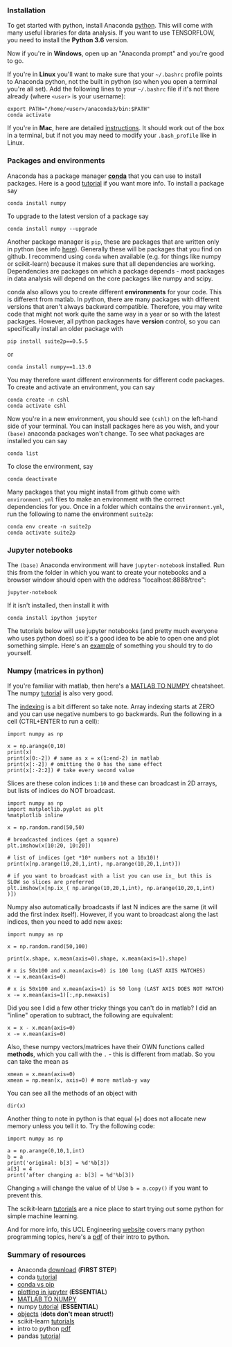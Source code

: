 ### Installation

To get started with python, install Anaconda [python](https://docs.anaconda.com/anaconda/packages/pkg-docs/). This will come with many useful libraries for data analysis. If you want to use TENSORFLOW, you need to install the **Python 3.6** version.

Now if you're in **Windows**, open up an "Anaconda prompt" and you're good to go.

If you're in **Linux** you'll want to make sure that your `~/.bashrc` profile points to Anaconda python, not the built in python (so when you open a terminal you're all set). Add the following lines to your `~/.bashrc` file if it's not there already (where `<user>` is your username):
~~~
export PATH="/home/<user>/anaconda3/bin:$PATH"
conda activate
~~~

If you're in **Mac**, here are detailed [instructions](https://www.datacamp.com/community/tutorials/installing-anaconda-mac-os-x). It should work out of the box in a terminal, but if not you may need to modify your `.bash_profile` like in Linux.


### Packages and environments

Anaconda has a package manager [**conda**](https://conda.io/en/latest/) that you can use to install packages. Here is a good [tutorial](https://conda.io/projects/conda/en/latest/user-guide/getting-started.html) if you want more info. To install a package say
~~~
conda install numpy
~~~
To upgrade to the latest version of a package say
~~~
conda install numpy --upgrade
~~~

Another package manager is `pip`, these are packages that are written only in python (see info [here](https://www.anaconda.com/understanding-conda-and-pip/)). Generally these will be packages that you find on github. I recommend using `conda` when available (e.g. for things like numpy or scikit-learn) because it makes sure that all dependencies are working. Dependencies are packages on which a package depends - most packages in data analysis will depend on the core packages like numpy and scipy.

conda also allows you to create different **environments** for your code. This is different from matlab. In python, there are many packages with different versions that aren't always backward compatible. Therefore, you may write code that might not work quite the same way in a year or so with the latest packages. However, all python packages have **version** control, so you can specifically install an older package with
~~~
pip install suite2p==0.5.5
~~~
or
~~~
conda install numpy==1.13.0
~~~

You may therefore want different environments for different code packages. To create and activate an environment, you can say
~~~
conda create -n cshl
conda activate cshl
~~~

Now you're in a new environment, you should see `(cshl)` on the left-hand side of your terminal. You can install packages here as you wish, and your `(base)` anaconda packages won't change. To see what packages are installed you can say
~~~
conda list
~~~

To close the environment, say
~~~
conda deactivate
~~~

Many packages that you might install from github come with `environment.yml` files to make an environment with the correct dependencies for you. Once in a folder which contains the `environment.yml`, run the following to name the environment `suite2p`:
~~~
conda env create -n suite2p
conda activate suite2p
~~~

### Jupyter notebooks

The `(base)` Anaconda environment will have `jupyter-notebook` installed. Run this from the folder in which you want to create your notebooks and a browser window should open with the address "localhost:8888/tree":
~~~
jupyter-notebook
~~~

If it isn't installed, then install it with
~~~
conda install ipython jupyter
~~~

The tutorials below will use jupyter notebooks (and pretty much everyone who uses python does) so it's a good idea to be able to open one and plot something simple. Here's an [example](https://www.tutorialspoint.com/jupyter/jupyter_notebook_plotting.htm) of something you should try to do yourself.

### Numpy (matrices in python)

If you're familiar with matlab, then here's a [MATLAB TO NUMPY](http://mathesaurus.sourceforge.net/matlab-numpy.html) cheatsheet. The numpy [tutorial](https://docs.scipy.org/doc/numpy/user/quickstart.html) is also very good. 

The [indexing](https://docs.scipy.org/doc/numpy/user/quickstart.html#fancy-indexing-and-index-tricks) is a bit different so take note. Array indexing starts at ZERO and you can use negative numbers to go backwards. Run the following in a cell (CTRL+ENTER to run a cell):
~~~
import numpy as np

x = np.arange(0,10)
print(x)
print(x[0:-2]) # same as x = x(1:end-2) in matlab
print(x[:-2]) # omitting the 0 has the same effect
print(x[:-2:2]) # take every second value
~~~
Slices are these colon indices `1:10` and these can broadcast in 2D arrays, but lists of indices do NOT broadcast. 
~~~
import numpy as np
import matplotlib.pyplot as plt
%matplotlib inline

x = np.random.rand(50,50)

# broadcasted indices (get a square)
plt.imshow(x[10:20, 10:20])

# list of indices (get *10* numbers not a 10x10)!
print(x[np.arange(10,20,1,int), np.arange(10,20,1,int)])

# if you want to broadcast with a list you can use ix_ but this is SLOW so slices are preferred
plt.imshow(x[np.ix_( np.arange(10,20,1,int), np.arange(10,20,1,int) )])
~~~

Numpy also automatically broadcasts if last N indices are the same (it will add the first index itself). However, if you want to broadcast along the last indices, then you need to add new axes:
~~~
import numpy as np

x = np.random.rand(50,100)

print(x.shape, x.mean(axis=0).shape, x.mean(axis=1).shape)

# x is 50x100 and x.mean(axis=0) is 100 long (LAST AXIS MATCHES)
x -= x.mean(axis=0)

# x is 50x100 and x.mean(axis=1) is 50 long (LAST AXIS DOES NOT MATCH)
x -= x.mean(axis=1)[:,np.newaxis]
~~~

Did you see I did a few other tricky things you can't do in matlab? I did an "inline" operation to subtract, the following are equivalent:
~~~
x = x - x.mean(axis=0)
x -= x.mean(axis=0)
~~~

Also, these numpy vectors/matrices have their OWN functions called **methods**, which you call with the `.` - this is different from matlab. So you can take the mean as
~~~
xmean = x.mean(axis=0)
xmean = np.mean(x, axis=0) # more matlab-y way
~~~
You can see all the methods of an object with
~~~
dir(x)
~~~

Another thing to note in python is that equal (`=`) does not allocate new memory unless you tell it to. Try the following code:
~~~
import numpy as np

a = np.arange(0,10,1,int)
b = a
print('original: b[3] = %d'%b[3])
a[3] = 4
print('after changing a: b[3] = %d'%b[3])
~~~

Changing `a` will change the value of `b`! Use `b = a.copy()` if you want to prevent this.

The scikit-learn [tutorials](https://scikit-learn.org/stable/tutorial/basic/tutorial.html#machine-learning-the-problem-setting) are a nice place to start trying out some python for simple machine learning.

And for more info, this UCL Engineering [website](http://github-pages.ucl.ac.uk/rsd-engineeringcourse/) covers many python programming topics, here's a [pdf](http://github-pages.ucl.ac.uk/rsd-engineeringcourse/notes.pdf) of their intro to python.

### Summary of resources

- Anaconda [download](https://www.anaconda.com/distribution/) (**FIRST STEP**)
- conda [tutorial](https://conda.io/projects/conda/en/latest/user-guide/getting-started.html)
- [conda vs pip](https://www.anaconda.com/understanding-conda-and-pip/)
- [plotting in jupyter](https://www.tutorialspoint.com/jupyter/jupyter_notebook_plotting.htm) (**ESSENTIAL**)
- [MATLAB TO NUMPY](http://mathesaurus.sourceforge.net/matlab-numpy.html) 
- numpy [tutorial](https://docs.scipy.org/doc/numpy/user/quickstart.html) (**ESSENTIAL**)
- [objects](https://www.programiz.com/python-programming/class) (**dots don't mean struct!**)
- scikit-learn [tutorials](https://scikit-learn.org/stable/tutorial/basic/tutorial.html#machine-learning-the-problem-setting)
- intro to python [pdf](http://github-pages.ucl.ac.uk/rsd-engineeringcourse/notes.pdf)
- pandas [tutorial](https://pandas.pydata.org/pandas-docs/stable/getting_started/10min.html#min)

